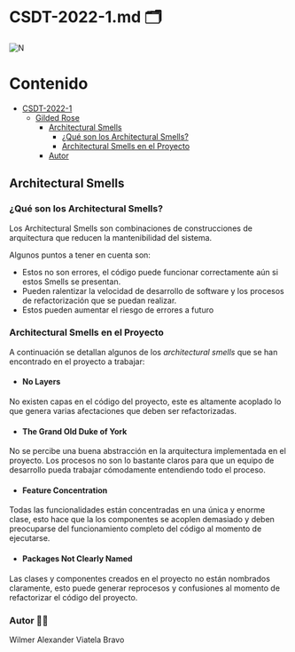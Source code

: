 # CSDT-2022-1.md :card_index_dividers:	

![N](https://escuelaing.s3.amazonaws.com/staging/images/logo-ecijg.width-380.png)

# Contenido
- [CSDT-2022-1](https://github.com/alexviatela/GildedRose-Refactoring-Kata/blob/main/CSDT-2022-1.md)
  * [Gilded Rose](#gilded-rose)
    + [Architectural Smells](#Architectural-Smells)
		+ [¿Qué son los Architectural Smells?](#¿Qué-son-los-Architectural-Smells?)
		+ [Architectural Smells en el Proyecto](#Architectural-Smells-en-el-Proyecto)
    + [Autor](#autor)


## Architectural Smells


### ¿Qué son los Architectural Smells?
Los Architectural Smells son combinaciones de construcciones de arquitectura que reducen la mantenibilidad del sistema.

Algunos puntos a tener en cuenta son:
* Estos no son errores, el código puede funcionar correctamente aún si estos Smells se presentan.
* Pueden ralentizar la velocidad de desarrollo de software y los procesos de refactorización que se puedan realizar.
* Estos pueden aumentar el riesgo de errores a futuro


### Architectural Smells en el Proyecto

A continuación se detallan algunos de los *architectural smells* que se han encontrado en el proyecto a trabajar:


* #### No Layers
No existen capas en el código del proyecto, este es altamente acoplado lo que genera varias afectaciones que deben ser refactorizadas.

* #### The Grand Old Duke of York
No se percibe una buena abstracción en la arquitectura implementada en el proyecto. Los procesos no son lo bastante claros para que un equipo de desarrollo pueda trabajar cómodamente entendiendo todo el proceso.

* #### Feature Concentration
Todas las funcionalidades están concentradas en una única y enorme clase, esto hace que la los componentes se acoplen demasiado y deben preocuparse del funcionamiento completo del código al momento de ejecutarse.

* #### Packages Not Clearly Named
Las clases y componentes creados en el proyecto no están nombrados claramente, esto puede generar reprocesos y confusiones al momento de refactorizar el código del proyecto.




### Autor :man_beard:
Wilmer Alexander Viatela Bravo
